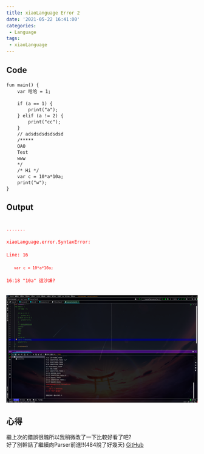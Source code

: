 ```yaml
---
title: xiaoLanguage Error 2
date: '2021-05-22 16:41:00'
categories:
 - Language
tags:
 - xiaoLanguage
---
```



## Code
``` {16}
fun main() {
    var 哈哈 = 1;
    
    if (a == 1) {
        print("a");
    } elif (a != 2) {
        print("cc");
    }
    // adsdsdsdsdsdsd
    /*****
    OAO
    Test
    www
    */
    /* Hi */
    var c = 10*a*10a;
    print("w");
}
```

## Output

<code style="color:red;background-color:rgba(0,0,0,0);">
....... <br>
xiaoLanguage.error.SyntaxError: <br>
Line: 16 <br>
<code style="margin-left: 20px;color:red;background-color:rgba(0,0,0,0);">var c = 10*a*10a;</code><br>
16:18 "10a" 這沙誵?<br>
</code>

![就圖片而已啦](./image/code-4.png)


## 心得
繼上次的錯誤很醜所以我稍微改了一下比較好看了吧?<br>
好了別幹話了繼續向Parser前進!!(484說了好幾天)
[GitHub](https://github.com/xiaoxigua-1/XiaoLanguage)

